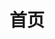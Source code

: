 ---
home: true
title: 首页
heroImage: /images/self.png
actions:
  - text: 关于我
    link: /about/
    type: primary
  - text: 项目经验
    link: /projects/
    type: secondary
features:
  - title: 丰富的实战经验
    details: 5年前端开发经验，参与多个大型项目架构设计与核心功能开发
  - title: 全栈技术能力
    details: 精通Vue.js、Flutter、Uniapp等前端技术，熟悉Node.js后端开发
  - title: 开源项目贡献
    details: 发布多个NPM包和开源组件，服务于广大开发者社区
footer: MIT Licensed | Copyright © 2025-present
---